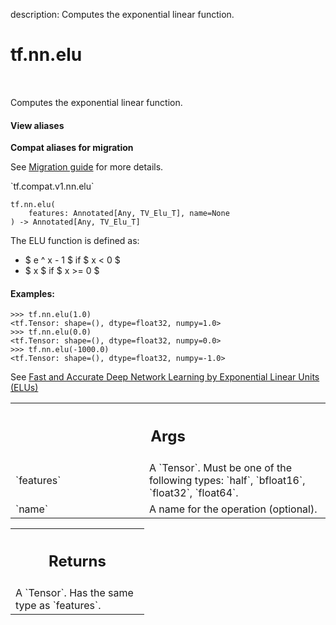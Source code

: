 description: Computes the exponential linear function.

<div itemscope itemtype="http://developers.google.com/ReferenceObject">
<meta itemprop="name" content="tf.nn.elu" />
<meta itemprop="path" content="Stable" />
</div>

# tf.nn.elu

<!-- Insert buttons and diff -->

<table class="tfo-notebook-buttons tfo-api nocontent" align="left">

</table>



Computes the exponential linear function.


<section class="expandable">
  <h4 class="showalways">View aliases</h4>
  <p>
<b>Compat aliases for migration</b>
<p>See
<a href="https://www.tensorflow.org/guide/migrate">Migration guide</a> for
more details.</p>
<p>`tf.compat.v1.nn.elu`</p>
</p>
</section>

<pre class="devsite-click-to-copy prettyprint lang-py tfo-signature-link">
<code>tf.nn.elu(
    features: Annotated[Any, TV_Elu_T], name=None
) -> Annotated[Any, TV_Elu_T]
</code></pre>



<!-- Placeholder for "Used in" -->

The ELU function is defined as:

 * $ e ^ x - 1 $ if $ x < 0 $
 * $ x $ if $ x >= 0 $

#### Examples:



```
>>> tf.nn.elu(1.0)
<tf.Tensor: shape=(), dtype=float32, numpy=1.0>
>>> tf.nn.elu(0.0)
<tf.Tensor: shape=(), dtype=float32, numpy=0.0>
>>> tf.nn.elu(-1000.0)
<tf.Tensor: shape=(), dtype=float32, numpy=-1.0>
```

See [Fast and Accurate Deep Network Learning by Exponential Linear Units (ELUs)
](http://arxiv.org/abs/1511.07289)

<!-- Tabular view -->
 <table class="responsive fixed orange">
<colgroup><col width="214px"><col></colgroup>
<tr><th colspan="2"><h2 class="add-link">Args</h2></th></tr>

<tr>
<td>
`features`<a id="features"></a>
</td>
<td>
A `Tensor`. Must be one of the following types: `half`, `bfloat16`, `float32`, `float64`.
</td>
</tr><tr>
<td>
`name`<a id="name"></a>
</td>
<td>
A name for the operation (optional).
</td>
</tr>
</table>



<!-- Tabular view -->
 <table class="responsive fixed orange">
<colgroup><col width="214px"><col></colgroup>
<tr><th colspan="2"><h2 class="add-link">Returns</h2></th></tr>
<tr class="alt">
<td colspan="2">
A `Tensor`. Has the same type as `features`.
</td>
</tr>

</table>

